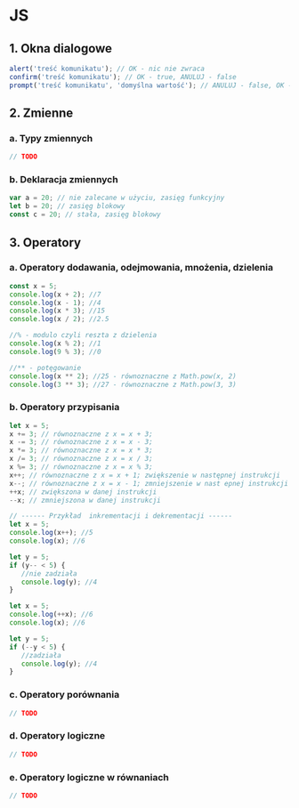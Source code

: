 # JS

## 1. Okna dialogowe

```js
alert('treść komunikatu'); // OK - nic nie zwraca
confirm('treść komunikatu'); // OK - true, ANULUJ - false
prompt('treść komunikatu', 'domyślna wartość'); // ANULUJ - false, OK - wpisana wartość
```

## 2. Zmienne

### a. Typy zmiennych

```js
// TODO
```

### b. Deklaracja zmiennych

```js
var a = 20; // nie zalecane w użyciu, zasięg funkcyjny
let b = 20; // zasięg blokowy
const c = 20; // stała, zasięg blokowy
```

## 3. Operatory

### a. Operatory dodawania, odejmowania, mnożenia, dzielenia

```js
const x = 5;
console.log(x + 2); //7
console.log(x - 1); //4
console.log(x * 3); //15
console.log(x / 2); //2.5

//% - modulo czyli reszta z dzielenia
console.log(x % 2); //1
console.log(9 % 3); //0

//** - potęgowanie
console.log(x ** 2); //25 - równoznaczne z Math.pow(x, 2)
console.log(3 ** 3); //27 - równoznaczne z Math.pow(3, 3)
```

### b. Operatory przypisania

```js
let x = 5;
x += 3; // równoznaczne z x = x + 3;
x -= 3; // równoznaczne z x = x - 3;
x *= 3; // równoznaczne z x = x * 3;
x /= 3; // równoznaczne z x = x / 3;
x %= 3; // równoznaczne z x = x % 3;
x++; // równoznaczne z x = x + 1; zwiększenie w następnej instrukcji
x--; // równoznaczne z x = x - 1; zmniejszenie w nast epnej instrukcji
++x; // zwiększona w danej instrukcji
--x; // zmniejszona w danej instrukcji

// ------ Przykład  inkrementacji i dekrementacji ------
let x = 5;
console.log(x++); //5
console.log(x); //6

let y = 5;
if (y-- < 5) {
   //nie zadziała
   console.log(y); //4
}

let x = 5;
console.log(++x); //6
console.log(x); //6

let y = 5;
if (--y < 5) {
   //zadziała
   console.log(y); //4
}
```

### c. Operatory porównania

```js
// TODO
```

### d. Operatory logiczne

```js
// TODO
```

### e. Operatory logiczne w równaniach

```js
// TODO
```
